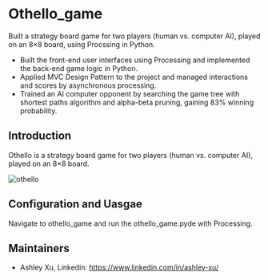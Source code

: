# Othello_game

Built a strategy board game for two players (human vs. computer AI), played on an 8×8 board, using Procssing in Python.
* Built the front-end user interfaces using Processing and implemented the back-end game logic in Python.
* Applied MVC Design Pattern to the project and managed interactions and scores by asynchronous processing.
* Trained an AI computer opponent by searching the game tree with shortest paths algorithm and alpha-beta pruning, gaining 83% winning probability.

## Introduction

Othello is a strategy board game for two players (human vs. computer AI), played on an 8×8 board.

![othello](https://user-images.githubusercontent.com/76242903/129496184-1b29739c-6af6-4d8f-8733-2b447eb68a04.gif)

## Configuration and Uasgae

Navigate to othello_game and run the othello_game.pyde with Processing.

## Maintainers

* Ashley Xu, Linkedin: https://www.linkedin.com/in/ashley-xu/
